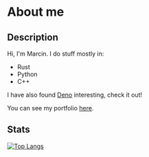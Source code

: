 # About me

## Description

Hi, I'm Marcin. I do stuff mostly in:

- Rust
- Python
- C++

I have also found [Deno](https://deno.land/) interesting, check it out!

You can see my portfolio [here](https://tranzystorek-io.github.io/).

## Stats

[![Top Langs](https://github-readme-stats.vercel.app/api/top-langs/?username=tranzystorek-io&layout=compact&theme=onedark)](https://github.com/anuraghazra/github-readme-stats)
